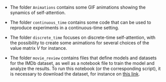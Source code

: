 - The folder `Animations` contains some GIF animations showing the synamics of self-attention.

- The folder `continuous_time` contains some code that can be used to reproduce experiments in a continuous-time setting.

- The folder `discrete_time` focuses on discrete-time self-attention, with the possibility to create some animations for several choices of the value matrix $V$ for instance.

- The folder `movie_review` contains files that define models and datasets for the IMDb dataset, as well as a notebook file to train the model and analyze the results. To run this notebook (or the corresponding script), it is necessary to download the dataset, for instance on [this link](https://drive.google.com/file/d/12HK1LNlsOYdegvckrakH4P_vAJKI4LYc/view?usp=sharing).
